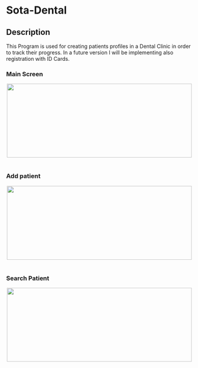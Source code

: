 # Sota-Dental

## Description
This Program is used for creating patients profiles in a Dental Clinic in order to track their progress. In a future version I will be implementing also registration with ID Cards.

### Main Screen
<center><img src="https://github.com/argertboja/Sota-Dental/blob/master/images/1.JPG" width="500" height="200"></center><br>

### Add patient
<center><img src="https://github.com/argertboja/Sota-Dental/blob/master/images/2.JPG" width="500" height="200"></center><br>

### Search Patient
<center><img src="https://github.com/argertboja/Sota-Dental/blob/master/images/3.JPG" width="500" height="200"></center><br>
